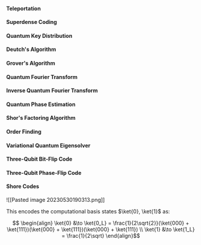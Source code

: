 #### Teleportation

#### Superdense Coding

#### Quantum Key Distribution

#### Deutch's Algorithm


#### Grover's Algorithm

#### Quantum Fourier Transform

#### Inverse Quantum Fourier Transform

#### Quantum Phase Estimation

#### Shor's Factoring Algorithm

#### Order Finding

#### Variational Quantum Eigensolver

#### Three-Qubit Bit-Flip Code

#### Three-Qubit Phase-Flip Code

#### Shore Codes

![[Pasted image 20230530190313.png]]

This encodes the computational basis states $\ket{0}, \ket{1}$ as:

$$
\begin{align}
\ket{0} &\to \ket{0_L} = \frac{1}{2\sqrt{2}}(\ket{000} + \ket{111})(\ket{000} + \ket{111})(\ket{000} + \ket{111}) \\
\ket{1} &\to \ket{1_L} = \frac{1}{2\sqrt}  
\end{align}$$


